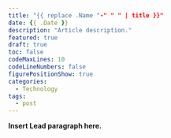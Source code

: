 ```yaml
---
title: "{{ replace .Name "-" " " | title }}"
date: {{ .Date }}
description: "Article description."
featured: true 
draft: true
toc: false
codeMaxLines: 10
codeLineNumbers: false
figurePositionShow: true
categories:
  - Technology
tags:
  - post
---
```


**Insert Lead paragraph here.**